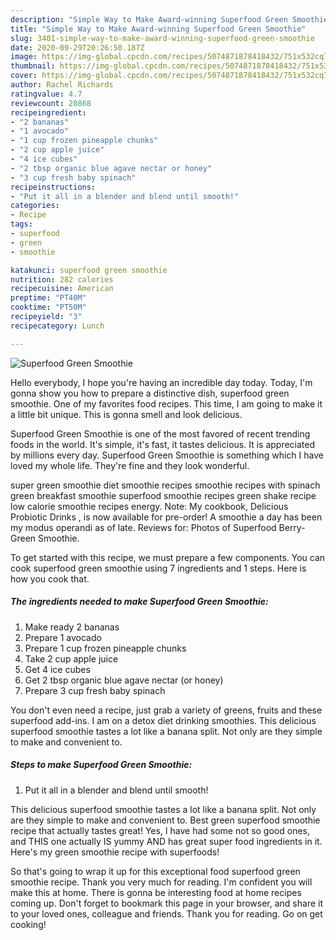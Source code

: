 ```yaml
---
description: "Simple Way to Make Award-winning Superfood Green Smoothie"
title: "Simple Way to Make Award-winning Superfood Green Smoothie"
slug: 3401-simple-way-to-make-award-winning-superfood-green-smoothie
date: 2020-09-29T20:26:50.187Z
image: https://img-global.cpcdn.com/recipes/5074871878418432/751x532cq70/superfood-green-smoothie-recipe-main-photo.jpg
thumbnail: https://img-global.cpcdn.com/recipes/5074871878418432/751x532cq70/superfood-green-smoothie-recipe-main-photo.jpg
cover: https://img-global.cpcdn.com/recipes/5074871878418432/751x532cq70/superfood-green-smoothie-recipe-main-photo.jpg
author: Rachel Richards
ratingvalue: 4.7
reviewcount: 20868
recipeingredient:
- "2 bananas"
- "1 avocado"
- "1 cup frozen pineapple chunks"
- "2 cup apple juice"
- "4 ice cubes"
- "2 tbsp organic blue agave nectar or honey"
- "3 cup fresh baby spinach"
recipeinstructions:
- "Put it all in a blender and blend until smooth!"
categories:
- Recipe
tags:
- superfood
- green
- smoothie

katakunci: superfood green smoothie 
nutrition: 282 calories
recipecuisine: American
preptime: "PT40M"
cooktime: "PT50M"
recipeyield: "3"
recipecategory: Lunch

---
```



![Superfood Green Smoothie](https://img-global.cpcdn.com/recipes/5074871878418432/751x532cq70/superfood-green-smoothie-recipe-main-photo.jpg)

Hello everybody, I hope you're having an incredible day today. Today, I'm gonna show you how to prepare a distinctive dish, superfood green smoothie. One of my favorites food recipes. This time, I am going to make it a little bit unique. This is gonna smell and look delicious.

Superfood Green Smoothie is one of the most favored of recent trending foods in the world. It's simple, it's fast, it tastes delicious. It is appreciated by millions every day. Superfood Green Smoothie is something which I have loved my whole life. They're fine and they look wonderful.

super green smoothie diet smoothie recipes smoothie recipes with spinach green breakfast smoothie superfood smoothie recipes green shake recipe low calorie smoothie recipes energy. Note: My cookbook, Delicious Probiotic Drinks , is now available for pre-order! A smoothie a day has been my modus operandi as of late. Reviews for: Photos of Superfood Berry-Green Smoothie.


To get started with this recipe, we must prepare a few components. You can cook superfood green smoothie using 7 ingredients and 1 steps. Here is how you cook that.

<!--inarticleads1-->

##### The ingredients needed to make Superfood Green Smoothie:

1. Make ready 2 bananas
1. Prepare 1 avocado
1. Prepare 1 cup frozen pineapple chunks
1. Take 2 cup apple juice
1. Get 4 ice cubes
1. Get 2 tbsp organic blue agave nectar (or honey)
1. Prepare 3 cup fresh baby spinach


You don&#39;t even need a recipe, just grab a variety of greens, fruits and these superfood add-ins. I am on a detox diet drinking smoothies. This delicious superfood smoothie tastes a lot like a banana split. Not only are they simple to make and convenient to. 

<!--inarticleads2-->

##### Steps to make Superfood Green Smoothie:

1. Put it all in a blender and blend until smooth!


This delicious superfood smoothie tastes a lot like a banana split. Not only are they simple to make and convenient to. Best green superfood smoothie recipe that actually tastes great! Yes, I have had some not so good ones, and THIS one actually IS yummy AND has great super food ingredients in it. Here&#39;s my green smoothie recipe with superfoods! 

So that's going to wrap it up for this exceptional food superfood green smoothie recipe. Thank you very much for reading. I'm confident you will make this at home. There is gonna be interesting food at home recipes coming up. Don't forget to bookmark this page in your browser, and share it to your loved ones, colleague and friends. Thank you for reading. Go on get cooking!
